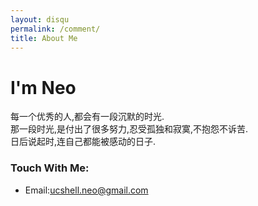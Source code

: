 ```yaml
---
layout: disqu
permalink: /comment/
title: About Me
---
```

# I'm Neo


每一个优秀的人,都会有一段沉默的时光.    
那一段时光,是付出了很多努力,忍受孤独和寂寞,不抱怨不诉苦.   
日后说起时,连自己都能被感动的日子.  

### Touch With Me:

* Email:ucshell.neo@gmail.com

